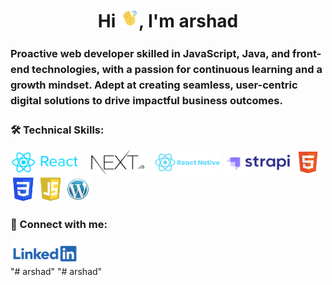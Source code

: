 <h1 align="center">Hi <img src="/assets/wave-hand.gif" alt="waving hand" width="30px" style="max-width: 100%;">, I'm arshad</h1>
<h3 style="line-height: 25px">Proactive web developer skilled in JavaScript, Java, and front-end technologies, with a passion for
continuous learning and a growth mindset. Adept at creating seamless, user-centric digital solutions to
drive impactful business outcomes.</h3>

<h3 align="left">🛠️ Technical Skills:</h3>
<div align="left">
<a href="https://react.dev/" target="_blank" rel="noreferrer"><img src="/assets/react.png" alt="react" width="110" height="40"/></a>
<a href="https://nextjs.org/" target="_blank" rel="noreferrer"><img src="/assets/next.png" alt="next.js" width="110" height="40"/></a>
<a href="https://reactnative.dev/" target="_blank" rel="noreferrer"><img src="/assets/reactnative.png" alt="react" width="110" height="40"/></a>
<a href="https://strapi.io/" target="_blank" rel="noreferrer"><img src="/assets/strapi.png" alt="strapi" width="110" height="40"/></a>
<a href="https://www.w3.org/html/" target="_blank" rel="noreferrer"><img src="/assets/html.png" alt="html5" width="40" height="40"/></a>
<a href="https://www.w3schools.com/css/" target="_blank" rel="noreferrer"><img src="/assets/css.png" alt="css3" width="40" height="40"/></a> 
<a href="https://www.w3schools.com/js/" target="_blank" rel="noreferrer"><img src="/assets/js.png" alt="js" width="40" height="40"/></a>
<a href="https://wordpress.com/" target="_blank" rel="noreferrer"><img src="/assets/wordpress.png" alt="wordpress" width="40" height="40"/></a>
</div>

<h3 align="left">🤝 Connect with me:</h3>
<div align="left">
<a href="https://www.linkedin.com/in/arshad-s-2805b9244" target="_blank"><img align="center" src="/assets/linkedin.png" alt="arshad" width="110" height="40" /></a>
</div>
"# arshad" 
"# arshad" 
